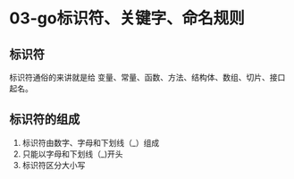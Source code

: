 # 03-go标识符、关键字、命名规则

## 标识符
标识符通俗的来讲就是给 变量、常量、函数、方法、结构体、数组、切片、接口起名。

## 标识符的组成
1. 标识符由数字、字母和下划线（_）组成
2. 只能以字母和下划线（_)开头
3. 标识符区分大小写
